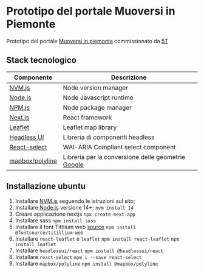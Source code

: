 # Prototipo del portale Muoversi in Piemonte

Prototipo del portale [Muoversi in piemonte] commissionato da [5T]
## Stack tecnologico

| Componente | Descrizione | 
| ---------- | ----------- |
| [NVM.js] | Node version manager |
| [Node.js] | Node Javascript runtime |
| [NPM.js] | Node package manager |
| [Next.js] | React framework |
| [Leaflet] | Leaflet map library |
| [Headless UI] | Libreria di componenti headless |
| [React-select] | WAI-ARIA Compliant select component | 
| [mapbox/polyline] | Libreria per la conversione delle geometrie [Google]  |

## Installazione ubuntu

1. Installare [NVM.js] seguendo le istruzioni sul sito;
1. Installare [Node.js] versione 14+;
```nvm install 14```
1. Creare applicazione nextjs
```npx create-next-app```
1. Installare sass
```npm install sass```
1. Installare il font Tittlium web [source]
```npm install @fontsource/titillium-web```
1. Installare `react-leaflet` e `leaflet`
```npm install react-leaflet```
```npm install leaflet```
1. Installare `headlessui/react`
```npm install @headlessui/react```
1. Installare `react-select`
```npm i --save react-select```
1. Installare `mapbox/polyline`
```npm install @mapbox/polyline```

[5T]:https://www.5t.torino.it
[Muoversi in piemonte]:https://www.muoversinpiemonte.it
[source]:https://npm.io/package/fontsource-titillium-web
[NVM.js]:https://github.com/nvm-sh
[Node.js]:https://nodejs.org/
[NPM.js]:https://www.npmjs.com/
[Next.js]:https://nextjs.org/
[Headless UI]:https://headlessui.dev/
[Leaflet]:https://leafletjs.com/
[Headless UI]:https://headlessui.dev/
[React-select]:https://react-select.com/
[mapbox/polyline]:https://github.com/mapbox/polyline
[Google]:https://developers.google.com/maps/documentation/utilities/polylinealgorithm